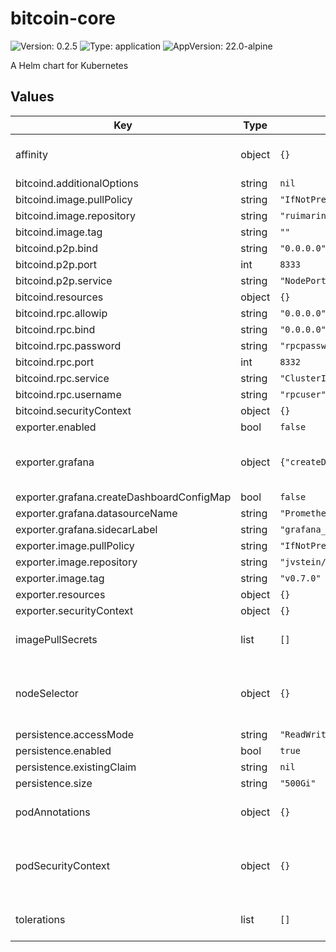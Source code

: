 # bitcoin-core

![Version: 0.2.5](https://img.shields.io/badge/Version-0.2.5-informational?style=flat-square) ![Type: application](https://img.shields.io/badge/Type-application-informational?style=flat-square) ![AppVersion: 22.0-alpine](https://img.shields.io/badge/AppVersion-22.0--alpine-informational?style=flat-square)

A Helm chart for Kubernetes

## Values

| Key | Type | Default | Description |
|-----|------|---------|-------------|
| affinity | object | `{}` | Affinity is a group of affinity scheduling rules More info: https://kubernetes.io/docs/reference/generated/kubernetes-api/v1.23/#affinity-v1-core |
| bitcoind.additionalOptions | string | `nil` | Map of additional options to add to the config |
| bitcoind.image.pullPolicy | string | `"IfNotPresent"` |  |
| bitcoind.image.repository | string | `"ruimarinho/bitcoin-core"` |  |
| bitcoind.image.tag | string | `""` |  |
| bitcoind.p2p.bind | string | `"0.0.0.0"` |  |
| bitcoind.p2p.port | int | `8333` |  |
| bitcoind.p2p.service | string | `"NodePort"` |  |
| bitcoind.resources | object | `{}` |  |
| bitcoind.rpc.allowip | string | `"0.0.0.0"` |  |
| bitcoind.rpc.bind | string | `"0.0.0.0"` |  |
| bitcoind.rpc.password | string | `"rpcpassword"` |  |
| bitcoind.rpc.port | int | `8332` |  |
| bitcoind.rpc.service | string | `"ClusterIP"` |  |
| bitcoind.rpc.username | string | `"rpcuser"` |  |
| bitcoind.securityContext | object | `{}` |  |
| exporter.enabled | bool | `false` |  |
| exporter.grafana | object | `{"createDashboardConfigMap":false,"datasourceName":"Prometheus","sidecarLabel":"grafana_dashboard"}` | Configure grafana dashboards when using the supporting sidecar. More info: https://github.com/grafana/helm-charts/blob/main/charts/grafana/README.md#sidecar-for-dashboards |
| exporter.grafana.createDashboardConfigMap | bool | `false` | toggle the creation of the grafana dashboard |
| exporter.grafana.datasourceName | string | `"Prometheus"` | grafana's prometheus datasource name |
| exporter.grafana.sidecarLabel | string | `"grafana_dashboard"` | label for the sidecar to pick up the dashboard config |
| exporter.image.pullPolicy | string | `"IfNotPresent"` |  |
| exporter.image.repository | string | `"jvstein/bitcoin-prometheus-exporter"` |  |
| exporter.image.tag | string | `"v0.7.0"` |  |
| exporter.resources | object | `{}` |  |
| exporter.securityContext | object | `{}` |  |
| imagePullSecrets | list | `[]` | Secret needed to pull from a private registry More info: https://kubernetes.io/docs/tasks/configure-pod-container/pull-image-private-registry/ |
| nodeSelector | object | `{}` | NodeSelector is a selector which must be true for the pod to fit on a node. Selector which must match a node's labels for the pod to be scheduled on that node. More info: https://kubernetes.io/docs/concepts/configuration/assign-pod-node/ |
| persistence.accessMode | string | `"ReadWriteOnce"` |  |
| persistence.enabled | bool | `true` |  |
| persistence.existingClaim | string | `nil` |  |
| persistence.size | string | `"500Gi"` |  |
| podAnnotations | object | `{}` | Pod Annotations More info: https://kubernetes.io/docs/reference/generated/kubernetes-api/v1.23/#objectmeta-v1-meta |
| podSecurityContext | object | `{}` | SecurityContext holds pod-level security attributes and common container settings. Optional: Defaults to empty. See type description for default values of each field. More info: https://kubernetes.io/docs/reference/generated/kubernetes-api/v1.23/#podsecuritycontext-v1-core |
| tolerations | list | `[]` | If specified, the pod's tolerations. More info: https://kubernetes.io/docs/reference/generated/kubernetes-api/v1.23/#toleration-v1-core |


